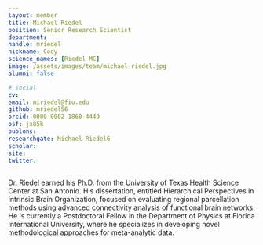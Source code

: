 ```yaml
---
layout: member
title: Michael Riedel
position: Senior Research Scientist
department:
handle: mriedel
nickname: Cody
science_names: [Riedel MC]
image: /assets/images/team/michael-riedel.jpg
alumni: false

# social
cv:
email: miriedel@fiu.edu
github: mriedel56
orcid: 0000-0002-1860-4449
osf: jx85k
publons:
researchgate: Michael_Riedel6
scholar:
site:
twitter:
---
```


Dr. Riedel earned his Ph.D. from the University of Texas Health Science Center at San Antonio. His dissertation, entitled Hierarchical Perspectives in Intrinsic Brain Organization, focused on evaluating regional parcellation methods using advanced connectivity analysis of functional brain networks. He is currently a Postdoctoral Fellow in the Department of Physics at Florida International University, where he specializes in developing novel methodological approaches for meta-analytic data.
